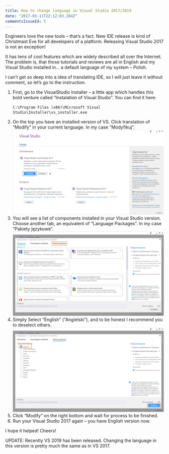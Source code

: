 ```yaml
---
title: How to change language in Visual Studio 2017/2019
date: "2017-03-11T22:12:03.284Z"
commentsIssueId: 5
---
```


Engineers love the new tools – that’s a fact. New IDE release is kind of Christmast Eve for all developers of a platform. Releasing Visual Studio 2017 is not an exception!

It has tens of cool features which are widely described all over the Internet. The problem is, that those tutorials and reviews are all in English and my Visual Studio installed in… a default language of my system – Polish.

I can’t get so deep into a idea of translating IDE, so I will just leave it without comment, so let’s go to the instruction.

1. First, go to the VisualStudio Installer – a little app which handles this bold venture called “Instalation of Visual Studio”. You can find it here:
   ```
   C:\Program Files (x86)\Microsoft Visual Studio\Installer\vs_installer.exe
   ```
2. On the top you have an installed version of VS. Click translation of “Modify” in your current language. In my case “Modyfikuj”.
    ![Choose language packages screen](./modify1.png)
3. You will see a list of components installed in your Visual Studio version. Choose another tab, an equivalent of “Language Packages”. In my case “Pakiety językowe”.
    ![Choose languages option screen](./languages.png)
4. Simply Select “English” (“Angielski”), and to be honest I recommend you to deselect others.
    ![Choose languages screen](./vs-change-language-1.png)
5. Click “Modify” on the right bottom and wait for process to be finished.
6. Run your Visual Studio 2017 again – you have English version now.

I hope it helped! Cheers!

UPDATE: Recently VS 2019 has been released. Changing the language in this version is pretty much the same as in VS 2017.